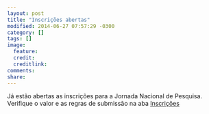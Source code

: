 ```yaml
---
layout: post
title: "Inscrições abertas"
modified: 2014-06-27 07:57:29 -0300
category: []
tags: []
image:
  feature: 
  credit: 
  creditlink: 
comments: 
share: 
---
```


Já estão abertas as inscrições para a Jornada Nacional de Pesquisa. Verifique o valor e as regras de submissão na aba  [Inscrições](http://localhost:4000/inscricoes/)